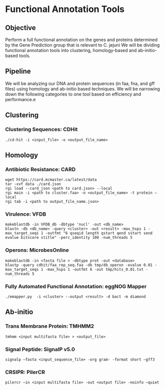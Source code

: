 # Functional Annotation Tools 


## Objective
Perform a full functional annotation on the genes and proteins determined by the Gene Prediction group that is relevant to C. jejuni
We will be dividing functional annotation tools into clustering, homology-based and ab-initio-based tools.

## Pipeline
We will be analyzing our DNA and protein sequences (in faa, fna, and gff files) using homology and ab-initio based techniques. We will be narrowing down the following categories to one tool based on efficiency and performance.e
## Clustering
### Clustering Sequences: CDHit 
	./cd-hit -i <input_file> -o <output_file_name>
## Homology
### Antibiotic Resistance: CARD
	wget https://card.mcmaster.ca/latest/data
	tar -xvf data ./card.json
	rgi load --card_json <path to card.json> --local
	rgi main -i <path to cluster.faa> -o <output_file_name> -t protein –local
	rgi tab -i <path to output_file_name.json>
### Virulence: VFDB
	makeblastdb -in VFDB_db -dbtype 'nucl' -out <db_name>
	blastn -db <db_name> -query <cluster> -out <result> -max_hsps 1 -max_target_seqs 1 -outfmt "6 qseqid length qstart qend sstart send evalue bitscore stitle" -perc_identity 100 -num_threads 5
### Operons: MicrobesOnline
	makeblastdb -in <fasta file > -dbtype prot -out <database>
	blastp -query cdhit/faa_rep_seq.faa -db tmp/db_operon -evalue 0.01 -max_target_seqs 1 -max_hsps 1 -outfmt 6 -out tmp/hits_0.01.txt -num_threads 5
### Fully Automated Functional Annotation: eggNOG Mapper
	./emapper.py  -i <cluster> --output <result> -d bact -m diamond
## Ab-initio
### Trans Membrane Protein: TMHMM2
	tmhmm <input multifasta file> > <output_file> 
### Signal Peptide: SignalP v5.0
	signalp –fasta <input_sequence_file> -org gram- -format short –gff3
### CRSIPR: PilerCR
	pilercr –in <input multifasta file> -out <output file> -noinfo –quiet
